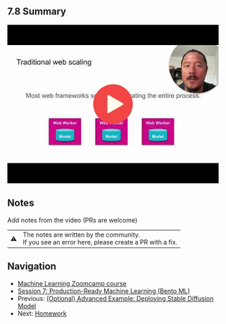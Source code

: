 
## 7.8 Summary

<a href="https://www.youtube.com/watch?v=eeLuhv8FpVs&list=PL3MmuxUbc_hIhxl5Ji8t4O6lPAOpHaCLR"><img src="images/thumbnail-7-08.jpg"></a>
 




## Notes

Add notes from the video (PRs are welcome)


<table>
   <tr>
      <td>⚠️</td>
      <td>
         The notes are written by the community. <br>
         If you see an error here, please create a PR with a fix.
      </td>
   </tr>
</table>


## Navigation

* [Machine Learning Zoomcamp course](../)
* [Session 7: Production-Ready Machine Learning (Bento ML)](./)
* Previous: [(Optional) Advanced Example: Deploying Stable Diffusion Model](07-stable-diffusion.md)
* Next: [Homework](homework.md)